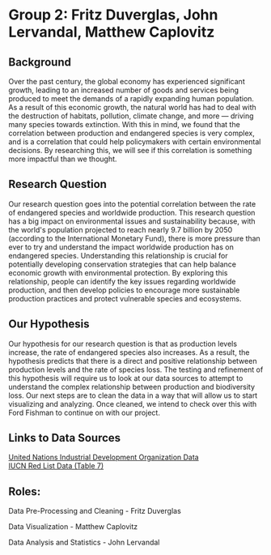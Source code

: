 # Group 2: Fritz Duverglas, John Lervandal, Matthew Caplovitz

## Background
Over the past century, the global economy has experienced significant growth, leading to an increased number of goods and services being produced to meet the demands of a rapidly expanding human population. As a result of this economic growth, the natural world has had to deal with the destruction of habitats, pollution, climate change, and more — driving many species towards extinction. With this in mind, we found that the correlation between production and endangered species is very complex, and is a correlation that could help policymakers with certain environmental decisions. By researching this, we will see if this correlation is something more impactful than we thought. 

## Research Question

Our research question goes into the potential correlation between the rate of endangered species and worldwide production. This research question has a big impact on environmental issues and sustainability because, with the world's population projected to reach nearly 9.7 billion by 2050 (according to the International Monetary Fund), there is more pressure than ever to try and understand the impact worldwide production has on endangered species. Understanding this relationship is crucial for potentially developing conservation strategies that can help balance economic growth with environmental protection. By exploring this relationship, people can identify the key issues regarding worldwide production, and then develop policies to encourage more sustainable production practices and protect vulnerable species and ecosystems.

## Our Hypothesis

Our hypothesis for our research question is that as production levels increase, the rate of endangered species also increases. As a result, the hypothesis predicts that there is a direct and positive relationship between production levels and the rate of species loss. The testing and refinement of this hypothesis will require us to look at our data sources to attempt to understand the complex relationship between production and biodiversity loss. Our next steps are to clean the data in a way that will allow us to start visualizing and analyzing. Once cleaned, we intend to check over this with Ford Fishman to continue on with our project.

## Links to Data Sources

[United Nations Industrial Development Organization Data](https://docs.google.com/spreadsheets/d/1OvuqivFYtfj8_JqmhC3G8lxGGky05Ibu/edit?usp=share_link&ouid=100161980197844628501&rtpof=true&sd=true)<br>
[IUCN Red List Data (Table 7)](https://drive.google.com/file/d/12USP1IIxVZxnqVNUAjwVt_bNgZCtEO_Y/view?usp=share_link)


## Roles:

Data Pre-Processing and Cleaning - Fritz Duverglas

Data Visualization - Matthew Caplovitz

Data Analysis and Statistics - John Lervandal


